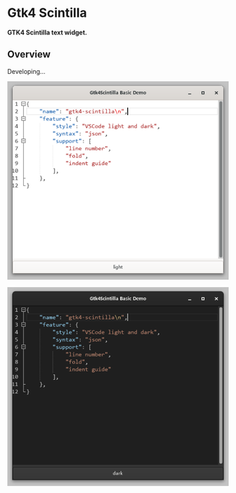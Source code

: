 # Gtk4 Scintilla

**GTK4 Scintilla text widget.**

## Overview

Developing...

![](doc/light.png)



![](doc/dark.png)